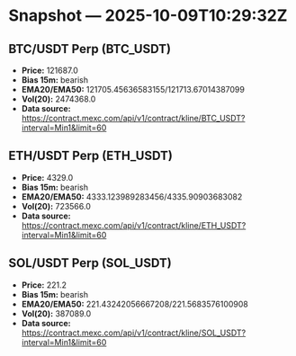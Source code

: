 # Snapshot — 2025-10-09T10:29:32Z

## BTC/USDT Perp (BTC_USDT)
- **Price:** 121687.0
- **Bias 15m:** bearish
- **EMA20/EMA50:** 121705.45636583155/121713.67014387099
- **Vol(20):** 2474368.0
- **Data source:** https://contract.mexc.com/api/v1/contract/kline/BTC_USDT?interval=Min1&limit=60

## ETH/USDT Perp (ETH_USDT)
- **Price:** 4329.0
- **Bias 15m:** bearish
- **EMA20/EMA50:** 4333.123989283456/4335.90903683082
- **Vol(20):** 723566.0
- **Data source:** https://contract.mexc.com/api/v1/contract/kline/ETH_USDT?interval=Min1&limit=60

## SOL/USDT Perp (SOL_USDT)
- **Price:** 221.2
- **Bias 15m:** bearish
- **EMA20/EMA50:** 221.43242056667208/221.5683576100908
- **Vol(20):** 387089.0
- **Data source:** https://contract.mexc.com/api/v1/contract/kline/SOL_USDT?interval=Min1&limit=60
